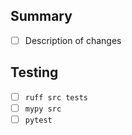 ## Summary
- [ ] Description of changes

## Testing
- [ ] `ruff src tests`
- [ ] `mypy src`
- [ ] `pytest`
